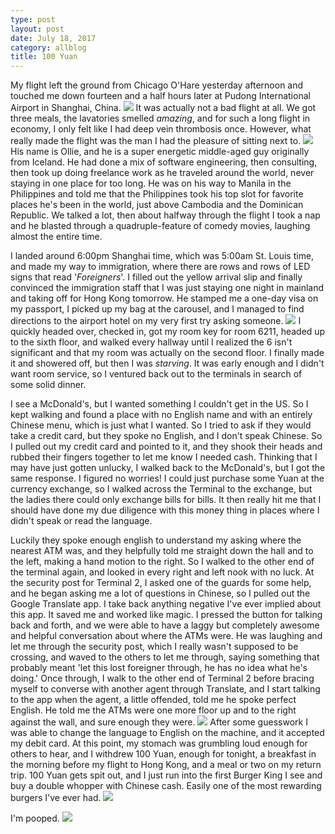 ```yaml
---
type: post
layout: post
date: July 18, 2017
category: allblog
title: 100 Yuan
---
```


My flight left the ground from Chicago O'Hare yesterday afternoon and touched me down fourteen and a half hours later at Pudong International Airport in Shanghai, China. <img class="post-img" src="{{ '/img/travel/SE_Asia/Day1/start_lounge.jpeg' }}"/> It was actually not a bad flight at all. We got three meals, the lavatories smelled *amazing*, and for such a long flight in economy, I only felt like I had deep vein thrombosis once. However, what really made the flight was the man I had the pleasure of sitting next to. <img class="post-img" src="{{ '/img/travel/SE_Asia/Day1/flight_to_shanghai.jpeg' }}"/> His name is Ollie, and he is a super energetic middle-aged guy originally from Iceland. He had done a mix of software engineering, then consulting, then took up doing freelance work as he traveled around the world, never staying in one place for too long. He was on his way to Manila in the Philippines and told me that the Philippines took his top slot for favorite places he's been in the world, just above Cambodia and the Dominican Republic. We talked a lot, then about halfway through the flight I took a nap and he blasted through a quadruple-feature of comedy movies, laughing almost the entire time.

I landed around 6:00pm Shanghai time, which was 5:00am St. Louis time, and made my way to immigration, where there are rows and rows of LED signs that read '*Foreigners*'. I filled out the yellow arrival slip and finally convinced the immigration staff that I was just staying one night in mainland and taking off for Hong Kong tomorrow. He stamped me a one-day visa on my passport, I picked up my bag at the carousel, and I managed to find directions to the airport hotel on my very first try asking someone. <img class="post-img" src="{{ '/img/travel/SE_Asia/Day1/pudong_airport_hotel.jpeg' }}"/> I quickly headed over, checked in, got my room key for room 6211, headed up to the sixth floor, and walked every hallway until I realized the 6 isn't significant and that my room was actually on the second floor. I finally made it and showered off, but then I was *starving*. It was early enough and I didn't want room service, so I ventured back out to the terminals in search of some solid dinner.

I see a McDonald's, but I wanted something I couldn't get in the US. So I kept walking and found a place with no English name and with an entirely Chinese menu, which is just what I wanted. So I tried to ask if they would take a credit card, but they spoke no English, and I don't speak Chinese. So I pulled out my credit card and pointed to it, and they shook their heads and rubbed their fingers together to let me know I needed cash. Thinking that I may have just gotten unlucky, I walked back to the McDonald's, but I got the same response. I figured no worries! I could just purchase some Yuan at the currency exchange, so I walked across the Terminal to the exchange, but the ladies there could only exchange bills for bills. It then really hit me that I should have done my due diligence with this money thing in places where I didn't speak or read the language.

Luckily they spoke enough english to understand my asking where the nearest ATM was, and they helpfully told me straight down the hall and to the left, making a hand motion to the right. So I walked to the other end of the terminal again, and looked in every right and left nook with no luck. At the security post for Terminal 2, I asked one of the guards for some help, and he began asking me a lot of questions in Chinese, so I pulled out the Google Translate app. I take back anything negative I've ever implied about this app. It saved me and worked like magic. I pressed the button for talking back and forth, and we were able to have a laggy but completely awesome and helpful conversation about where the ATMs were. He was laughing and let me through the security post, which I really wasn't supposed to be crossing, and waved to the others to let me through, saying something that probably meant 'let this lost foreigner through, he has no idea what he's doing.' Once through, I walk to the other end of Terminal 2 before bracing myself to converse with another agent through Translate, and I start talking to the app when the agent, a little offended, told me he spoke perfect English. He told me the ATMs were one more floor up and to the right against the wall, and sure enough they were. <img class="post-img" src="{{ '/img/travel/SE_Asia/Day1/ATM.jpeg' }}"/> After some guesswork I was able to change the language to English on the machine, and it accepted my debit card. At this point, my stomach was grumbling loud enough for others to hear, and I withdrew 100 Yuan, enough for tonight, a breakfast in the morning before my flight to Hong Kong, and a meal or two on my return trip. 100 Yuan gets spit out, and I just run into the first Burger King I see and buy a double whopper with Chinese cash. Easily one of the most rewarding burgers I've ever had. <img class="post-img" src="{{ '/img/travel/SE_Asia/Day1/best_burger_ever.jpeg' }}"/>

I'm pooped. <img class="post-img" src="{{ '/img/travel/SE_Asia/Day1/dazhong_first_night.jpeg' }}"/>
